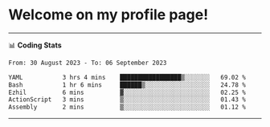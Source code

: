 # Welcome on my profile page!
<!-- print(("dralla"[::-1]+"s").capitalize()) -->

<!-- ---
👨🏻‍💻 **Busy With**
* Learning new Skills.
* Building small Projects.
* Being helpful. -->

---
📊 **Coding Stats**
<!--START_SECTION:waka-->

```txt
From: 30 August 2023 - To: 06 September 2023

YAML           3 hrs 4 mins    █████████████████▒░░░░░░░   69.02 %
Bash           1 hr 6 mins     ██████▒░░░░░░░░░░░░░░░░░░   24.78 %
Ezhil          6 mins          ▓░░░░░░░░░░░░░░░░░░░░░░░░   02.25 %
ActionScript   3 mins          ▒░░░░░░░░░░░░░░░░░░░░░░░░   01.43 %
Assembly       2 mins          ▒░░░░░░░░░░░░░░░░░░░░░░░░   01.12 %
```

<!--END_SECTION:waka-->
---
